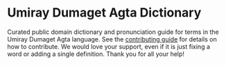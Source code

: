 
# Umiray Dumaget Agta Dictionary

Curated public domain dictionary and pronunciation guide for terms in the Umiray Dumaget Agta language. See the [contributing guide](https://github.com/drumworkteam/term/blob/make/.github/contributing.md) for details on how to contribute. We would love your support, even if it is just fixing a word or adding a single definition. Thank you for all your help!